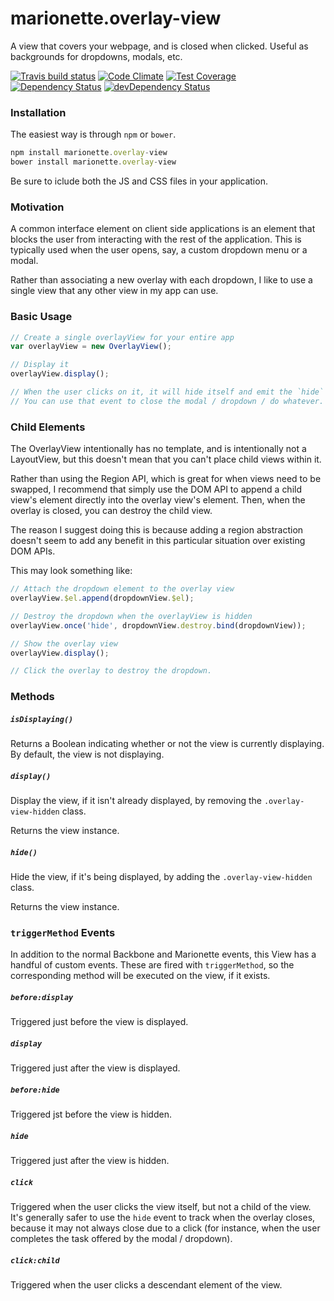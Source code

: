 # marionette.overlay-view

A view that covers your webpage, and is closed when clicked. Useful as backgrounds for
dropdowns, modals, etc.

[![Travis build status](http://img.shields.io/travis/jmeas/marionette.overlay-view.svg?style=flat)](https://travis-ci.org/jmeas/marionette.overlay-view)
[![Code Climate](https://codeclimate.com/github/jmeas/marionette.overlay-view/badges/gpa.svg)](https://codeclimate.com/github/jmeas/marionette.overlay-view)
[![Test Coverage](https://codeclimate.com/github/jmeas/marionette.overlay-view/badges/coverage.svg)](https://codeclimate.com/github/jmeas/marionette.overlay-view)
[![Dependency Status](https://david-dm.org/jmeas/marionette.overlay-view.svg)](https://david-dm.org/jmeas/marionette.overlay-view)
[![devDependency Status](https://david-dm.org/jmeas/marionette.overlay-view/dev-status.svg)](https://david-dm.org/jmeas/marionette.overlay-view#info=devDependencies)

### Installation

The easiest way is through `npm` or `bower`.

```js
npm install marionette.overlay-view
bower install marionette.overlay-view
```

Be sure to iclude both the JS and CSS files in your application.

### Motivation

A common interface element on client side applications is an element that blocks the
user from interacting with the rest of the application. This is typically used when
the user opens, say, a custom dropdown menu or a modal.

Rather than associating a new overlay with each dropdown, I like to use a single view
that any other view in my app can use.

### Basic Usage

```js
// Create a single overlayView for your entire app
var overlayView = new OverlayView();

// Display it
overlayView.display();

// When the user clicks on it, it will hide itself and emit the `hide` event.
// You can use that event to close the modal / dropdown / do whatever.
```

### Child Elements

The OverlayView intentionally has no template, and is intentionally not a LayoutView,
but this doesn't mean that you can't place child views within it.

Rather than using the Region API, which is great for when views need to be swapped,
I recommend that simply use the DOM API to append a child view's element directly
into the overlay view's element. Then, when the overlay is closed, you can destroy
the child view.

The reason I suggest doing this is because adding a region abstraction doesn't seem
to add any benefit in this particular situation over existing DOM APIs.

This may look something like:

```js
// Attach the dropdown element to the overlay view
overlayView.$el.append(dropdownView.$el);

// Destroy the dropdown when the overlayView is hidden
overlayView.once('hide', dropdownView.destroy.bind(dropdownView));

// Show the overlay view
overlayView.display();

// Click the overlay to destroy the dropdown.
```

### Methods

##### `isDisplaying()`

Returns a Boolean indicating whether or not the view is currently displaying. By
default, the view is not displaying.

##### `display()`

Display the view, if it isn't already displayed, by removing the
`.overlay-view-hidden` class.

Returns the view instance.

##### `hide()`

Hide the view, if it's being displayed, by adding the `.overlay-view-hidden`
class.

Returns the view instance.

### `triggerMethod` Events

In addition to the normal Backbone and Marionette events, this View has a handful of
custom events. These are fired with `triggerMethod`, so the corresponding method
will be executed on the view, if it exists.

##### `before:display`

Triggered just before the view is displayed.

##### `display`

Triggered just after the view is displayed.

##### `before:hide`

Triggered jst before the view is hidden.

##### `hide`

Triggered just after the view is hidden.

##### `click`

Triggered when the user clicks the view itself, but not a child of the view. It's
generally safer to use the `hide` event to track when the overlay closes, because it
may not always close due to a click (for instance, when the user completes the task
offered by the modal / dropdown).

##### `click:child`

Triggered when the user clicks a descendant element of the view.

